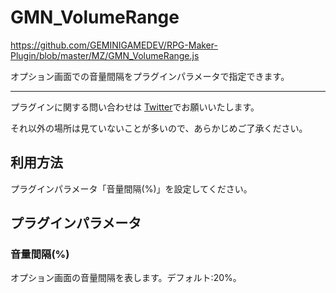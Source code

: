 # GMN_VolumeRange

https://github.com/GEMINIGAMEDEV/RPG-Maker-Plugin/blob/master/MZ/GMN_VolumeRange.js

オプション画面での音量間隔をプラグインパラメータで指定できます。

---

プラグインに関する問い合わせは [Twitter](https://twitter.com/gemini_gamedev)でお願いいたします。

それ以外の場所は見ていないことが多いので、あらかじめご了承ください。

## 利用方法

プラグインパラメータ「音量間隔(%)」を設定してください。

## プラグインパラメータ

### 音量間隔(%)
オプション画面の音量間隔を表します。デフォルト:20%。

